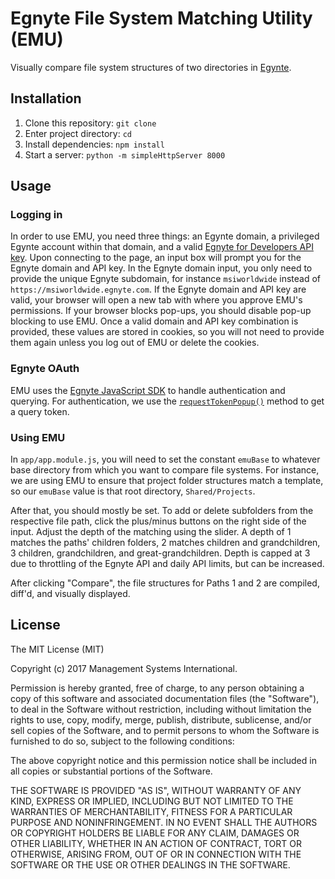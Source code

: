 # Egnyte File System Matching Utility (EMU)

Visually compare file system structures of two directories in [Egynte](https://www.egnyte.com).

## Installation
1. Clone this repository: `git clone`
2. Enter project directory: `cd `
3. Install dependencies: `npm install`
4. Start a server: `python -m simpleHttpServer 8000`

## Usage
### Logging in
In order to use EMU, you need three things: an Egynte domain, a privileged Egynte account within that domain, and a valid [Egnyte for Developers API key](https://developers.egnyte.com/apps/myapps). Upon connecting to the page, an input box will prompt you for the Egnyte domain and API key. In the Egnyte domain input, you only need to provide the unique Egnyte subdomain, for instance `msiworldwide` instead of `https://msiworldwide.egnyte.com`. If the Egnyte domain and API key are valid, your browser will open a new tab with where you approve EMU's permissions. If your browser blocks pop-ups, you should disable pop-up blocking to use EMU. Once a valid domain and API key combination is provided, these values are stored in cookies, so you will not need to provide them again unless you log out of EMU or delete the cookies.

### Egnyte OAuth
EMU uses the [Egnyte JavaScript SDK](https://github.com/egnyte/egnyte-js-sdk) to handle authentication and querying. For authentication, we use the [`requestTokenPopup()`](https://github.com/egnyte/egnyte-js-sdk/blob/master/src/docs/api.md#initialize-and-connect-to-api) method to get a query token.

### Using EMU
In `app/app.module.js`, you will need to set the constant `emuBase` to whatever base directory from which you want to compare file systems. For instance, we are using EMU to ensure that project folder structures match a template, so our `emuBase` value is that root directory, `Shared/Projects`.

After that, you should mostly be set. To add or delete subfolders from the respective file path, click the plus/minus buttons on the right side of the input. Adjust the depth of the matching using the slider. A depth of 1 matches the paths' children folders, 2 matches children and grandchildren, 3 children, grandchildren, and great-grandchildren. Depth is capped at 3 due to throttling of the Egnyte API and daily API limits, but can be increased.

After clicking "Compare", the file structures for Paths 1 and 2 are compiled, diff'd, and visually displayed.

## License
The MIT License (MIT)

Copyright (c) 2017 Management Systems International.

Permission is hereby granted, free of charge, to any person obtaining a copy
of this software and associated documentation files (the "Software"), to deal
in the Software without restriction, including without limitation the rights
to use, copy, modify, merge, publish, distribute, sublicense, and/or sell
copies of the Software, and to permit persons to whom the Software is
furnished to do so, subject to the following conditions:

The above copyright notice and this permission notice shall be included in
all copies or substantial portions of the Software.

THE SOFTWARE IS PROVIDED "AS IS", WITHOUT WARRANTY OF ANY KIND, EXPRESS OR
IMPLIED, INCLUDING BUT NOT LIMITED TO THE WARRANTIES OF MERCHANTABILITY,
FITNESS FOR A PARTICULAR PURPOSE AND NONINFRINGEMENT. IN NO EVENT SHALL THE
AUTHORS OR COPYRIGHT HOLDERS BE LIABLE FOR ANY CLAIM, DAMAGES OR OTHER
LIABILITY, WHETHER IN AN ACTION OF CONTRACT, TORT OR OTHERWISE, ARISING FROM,
OUT OF OR IN CONNECTION WITH THE SOFTWARE OR THE USE OR OTHER DEALINGS IN
THE SOFTWARE.
